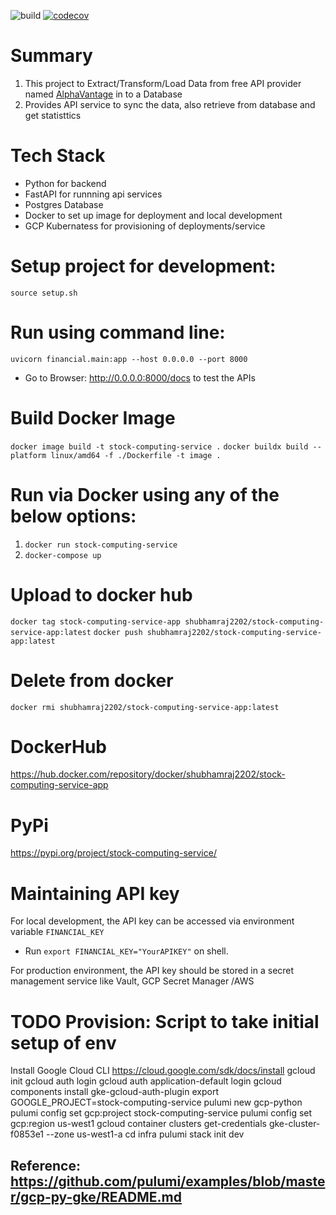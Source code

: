 ![build](https://github.com/shubhamraj2202/stock-computing-service/actions/workflows/ci-tests.yml/badge.svg?event=push)
[![codecov](https://codecov.io/gh/shubhamraj2202/stock-computing-service/branch/main/graph/badge.svg?token=X9KIXXBOAV)](https://codecov.io/gh/shubhamraj2202/stock-computing-service)
# Summary
1. This project to Extract/Transform/Load Data from free API provider named [AlphaVantage](https://www.alphavantage.co/documentation/) in to a Database
2. Provides API service to sync the data, also retrieve from database and get statisttics 

# Tech Stack
- Python for backend
- FastAPI for runnning api services
- Postgres Database
- Docker to set up image for deployment and local development
- GCP Kubernatess for provisioning of deployments/service

# Setup project for development:
`source setup.sh`

# Run using command line:
`uvicorn financial.main:app --host 0.0.0.0 --port 8000`
- Go to Browser: http://0.0.0.0:8000/docs to test the APIs

# Build Docker Image
`docker image build -t stock-computing-service .`
`docker buildx build --platform linux/amd64 -f ./Dockerfile -t image .`

# Run via Docker using any of the below options:
1. `docker run stock-computing-service`
2. `docker-compose up`

# Upload to docker hub
`docker tag stock-computing-service-app shubhamraj2202/stock-computing-service-app:latest`
`docker push shubhamraj2202/stock-computing-service-app:latest`

# Delete from docker
`docker rmi shubhamraj2202/stock-computing-service-app:latest`

# DockerHub
https://hub.docker.com/repository/docker/shubhamraj2202/stock-computing-service-app

# PyPi
https://pypi.org/project/stock-computing-service/

# Maintaining API key
For local development, the API key can be accessed via environment variable `FINANCIAL_KEY`
- Run `export FINANCIAL_KEY="YourAPIKEY"` on shell.  

For production environment, the API key should be stored in a secret management service like Vault, GCP Secret Manager /AWS


# TODO Provision: Script to take initial setup of env
Install Google Cloud CLI https://cloud.google.com/sdk/docs/install
gcloud init
gcloud auth login
gcloud auth application-default login
gcloud components install gke-gcloud-auth-plugin
export GOOGLE_PROJECT=stock-computing-service
pulumi new gcp-python
pulumi config set gcp:project stock-computing-service
pulumi config set gcp:region us-west1
gcloud container clusters get-credentials gke-cluster-f0853e1 --zone us-west1-a
cd infra
pulumi stack init dev
## Reference: https://github.com/pulumi/examples/blob/master/gcp-py-gke/README.md
